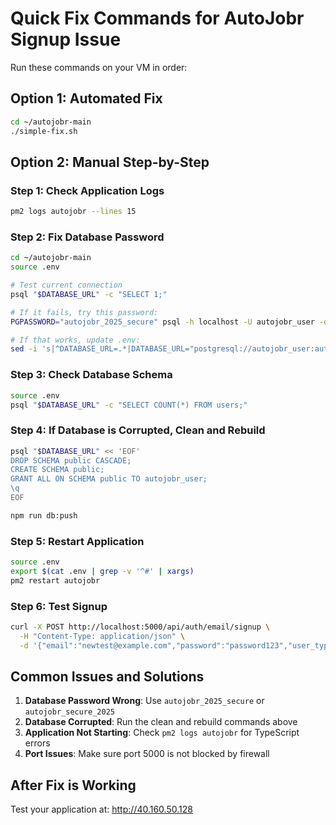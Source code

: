 # Quick Fix Commands for AutoJobr Signup Issue

Run these commands on your VM in order:

## Option 1: Automated Fix
```bash
cd ~/autojobr-main
./simple-fix.sh
```

## Option 2: Manual Step-by-Step

### Step 1: Check Application Logs
```bash
pm2 logs autojobr --lines 15
```

### Step 2: Fix Database Password
```bash
cd ~/autojobr-main
source .env

# Test current connection
psql "$DATABASE_URL" -c "SELECT 1;"

# If it fails, try this password:
PGPASSWORD="autojobr_2025_secure" psql -h localhost -U autojobr_user -d autojobr -c "SELECT 1;"

# If that works, update .env:
sed -i 's|^DATABASE_URL=.*|DATABASE_URL="postgresql://autojobr_user:autojobr_2025_secure@localhost:5432/autojobr"|' .env
```

### Step 3: Check Database Schema
```bash
source .env
psql "$DATABASE_URL" -c "SELECT COUNT(*) FROM users;"
```

### Step 4: If Database is Corrupted, Clean and Rebuild
```bash
psql "$DATABASE_URL" << 'EOF'
DROP SCHEMA public CASCADE;
CREATE SCHEMA public;
GRANT ALL ON SCHEMA public TO autojobr_user;
\q
EOF

npm run db:push
```

### Step 5: Restart Application
```bash
source .env
export $(cat .env | grep -v '^#' | xargs)
pm2 restart autojobr
```

### Step 6: Test Signup
```bash
curl -X POST http://localhost:5000/api/auth/email/signup \
  -H "Content-Type: application/json" \
  -d '{"email":"newtest@example.com","password":"password123","user_type":"job_seeker","firstName":"Test","lastName":"User"}'
```

## Common Issues and Solutions

1. **Database Password Wrong**: Use `autojobr_2025_secure` or `autojobr_secure_2025`
2. **Database Corrupted**: Run the clean and rebuild commands above
3. **Application Not Starting**: Check `pm2 logs autojobr` for TypeScript errors
4. **Port Issues**: Make sure port 5000 is not blocked by firewall

## After Fix is Working
Test your application at: http://40.160.50.128